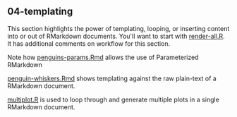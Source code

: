 ## 04-templating

This section highlights the power of templating, looping, or inserting content into or out of RMarkdown documents. You'll want to start with [render-all.R](render-all.R). It has additional comments on workflow for this section.

Note how [penguins-params.Rmd](penguin-params.Rmd) allows the use of Parameterized RMarkdown

[penguin-whiskers.Rmd](penguin-whiskers.Rmd) shows templating against the raw plain-text of a RMarkdown document.

[multiplot.R](multiplot.R) is used to loop through and generate multiple plots in a single RMarkdown document.